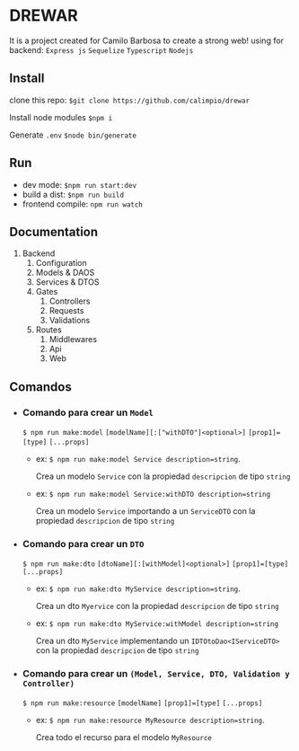 # DREWAR
It is a project created for Camilo Barbosa to create a strong web!
using for backend: `Express js` `Sequelize` `Typescript` `Nodejs`

## Install

clone this repo:
`$git clone https://github.com/calimpio/drewar` 

Install node modules
`$npm i`

Generate `.env`
`$node bin/generate`

## Run
- dev mode:
`$npm run start:dev`
- build a dist:
`$npm run build`
- frontend compile:
`npm run watch`

## Documentation

1. Backend
    1. Configuration
    2. Models & DAOS
    3. Services & DTOS
    5. Gates
        1. Controllers
        2. Requests
        3. Validations
    6. Routes
        1. Middlewares
        2. Api
        3. Web
    
        
## Comandos
- ### Comando para crear un `Model`
    `$ npm run make:model` `[modelName][:["withDTO"]<optional>]` `[prop1]=[type]` `[...props]`
    - ex: `$ npm run make:model Service description=string`.

        Crea un modelo `Service` con la propiedad `descripcion` de tipo `string`

    - ex: `$ npm run make:model Service:withDTO description=string`
        
        Crea un modelo `Service` importando a un `ServiceDTO` con la propiedad `descripcion` de tipo `string`

-  ### Comando para crear un `DTO`
    `$ npm run make:dto` `[dtoName][:[withModel]<optional>]` `[prop1]=[type]` `[...props]`
    - ex: `$ npm run make:dto MyService description=string`.

        Crea un dto `Myervice` con la propiedad `descripcion` de tipo `string`

    - ex: `$ npm run make:dto MyService:withModel description=string`
        
        Crea un dto `MyService` implementando un `IDTOtoDao<IServiceDTO>` con la propiedad `descripcion` de tipo `string`

-  ### Comando para crear un `(Model, Service, DTO, Validation y Controller)`
    `$ npm run make:resource` `[modelName]` `[prop1]=[type]` `[...props]`
    - ex: `$ npm run make:resource MyResource description=string`.

        Crea todo el recurso para el modelo `MyResource`    
